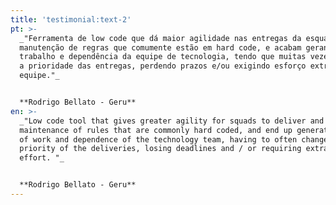 ```yaml
---
title: 'testimonial:text-2'
pt: >-
  _"Ferramenta de low code que dá maior agilidade nas entregas da esquadra e na
  manutenção de regras que comumente estão em hard code, e acabam gerando muito
  trabalho e dependência da equipe de tecnologia, tendo que muitas vezes alterar
  a prioridade das entregas, perdendo prazos e/ou exigindo esforço extra da
  equipe."_


  **Rodrigo Bellato - Geru**
en: >-
  _"Low code tool that gives greater agility for squads to deliver and the
  maintenance of rules that are commonly hard coded, and end up generating a lot
  of work and dependence of the technology team, having to often change the
  priority of the deliveries, losing deadlines and / or requiring extra team
  effort. "_


  **Rodrigo Bellato - Geru**
---
```


